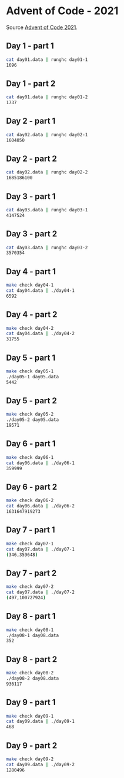 # Advent of Code - 2021

Source [Advent of Code 2021](https://adventofcode.com/2021/day/1).

## Day 1 - part 1

```bash
cat day01.data | runghc day01-1
1696
```

## Day 1 - part 2

```bash
cat day01.data | runghc day01-2
1737
```

## Day 2 - part 1

```bash
cat day02.data | runghc day02-1
1604850
```

## Day 2 - part 2

```bash
cat day02.data | runghc day02-2
1685186100
```

## Day 3 - part 1

```bash
cat day03.data | runghc day03-1
4147524
```

## Day 3 - part 2

```bash
cat day03.data | runghc day03-2
3570354
```

## Day 4 - part 1

```bash
make check day04-1
cat day04.data | ./day04-1
6592
```

## Day 4 - part 2

```bash
make check day04-2
cat day04.data | ./day04-2
31755
```

## Day 5 - part 1

```bash
make check day05-1
./day05-1 day05.data
5442
```

## Day 5 - part 2

```bash
make check day05-2
./day05-2 day05.data
19571
```

## Day 6 - part 1

```bash
make check day06-1
cat day06.data | ./day06-1
359999
```

## Day 6 - part 2

```bash
make check day06-2
cat day06.data | ./day06-2
1631647919273
```

## Day 7 - part 1

```bash
make check day07-1
cat day07.data | ./day07-1
(346,359648)
```

## Day 7 - part 2

```bash
make check day07-2
cat day07.data | ./day07-2
(497,100727924)
```

## Day 8 - part 1

```bash
make check day08-1
./day08-1 day08.data
352
```

## Day 8 - part 2

```bash
make check day08-2
./day08-2 day08.data
936117
```

## Day 9 - part 1

```bash
make check day09-1
cat day09.data | ./day09-1
468
```

## Day 9 - part 2

```bash
make check day09-2
cat day09.data | ./day09-2
1280496
```
